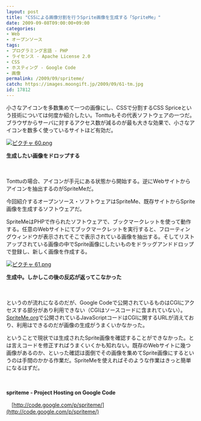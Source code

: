 ```yaml
---
layout: post
title: "CSSによる画像分割を行うSprite画像を生成する「SpriteMe」"
date: 2009-09-08T09:00:00+09:00
categories:
- Web
- オープンソース
tags: 
- プログラミング言語 - PHP
- ライセンス - Apache License 2.0
- CSS
- ホスティング - Google Code
- 画像
permalink: /2009/09/spriteme/
catch: https://images.moongift.jp/2009/09/61-tm.jpg
id: 17812
---
```

小さなアイコンを多数集めて一つの画像にし、CSSで分割するCSS Spriceという技術については何度か紹介したい。Tonttuもその代表ソフトウェアの一つだ。ブラウザからサーバに対するアクセス数が減るのが最も大きな効果で、小さなアイコンを数多く使っているサイトほど有効だ。

  

[![ピクチャ 60.png](https://images.moongift.jp/2009/09/60-tm.jpg)](https://images.moongift.jp/2009/09/60.png)  
  
**生成したい画像をドロップする**

  

　

  

Tonttuの場合、アイコンが手元にある状態から開始する。逆にWebサイトからアイコンを抽出するのがSpriteMeだ。

  

今回紹介するオープンソース・ソフトウェアはSpriteMe、既存サイトからSprite画像を生成するソフトウェアだ。

  
  
<!--more-->

SpriteMeはPHPで作られたソフトウェアで、ブックマークレットを使って動作する。任意のWebサイトにてブックマークレットを実行すると、フローティングウィンドウが表示されてそこで表示されている画像を抽出する。そしてリストアップされている画像の中でSprite画像にしたいものをドラッグアンドドロップで登録し、新しく画像を作成する。

  

[![ピクチャ 61.png](https://images.moongift.jp/2009/09/61-tm.jpg)](https://images.moongift.jp/2009/09/61.png)  
  
**生成中。しかしこの後の反応が返ってこなかった**

  

　

  

というのが流れになるのだが、Google Codeで公開されているものはCGIにアクセスする部分があり利用できない（CGIはソースコードに含まれていない）。[SpriteMe.org](http://spriteme.org/)で公開されているJavaScriptコードはCGIに関するURLが消えており、利用はできるのだが画像の生成がうまくいかなかった。

  

ということで現状では生成されたSprite画像を確認することができなかった。とは言えコードを修正すればうまくいくかも知れない。既存のWebサイトに幾つ画像があるのか、といった確認は面倒でその画像を集めてSprite画像にするというのは手間のかかる作業だ。SpriteMeを使えればそのような作業はきっと簡単になるはずだ。

  

　

  

**spriteme - Project Hosting on Google Code**  
  
　[http://code.google.com/p/spriteme/](http://code.google.com/p/spriteme/)

  
